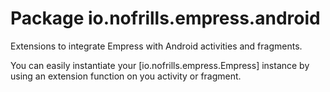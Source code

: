 # Package io.nofrills.empress.android

Extensions to integrate Empress with Android activities and fragments.

You can easily instantiate your [io.nofrills.empress.Empress] instance by using
an extension function on you activity or fragment.